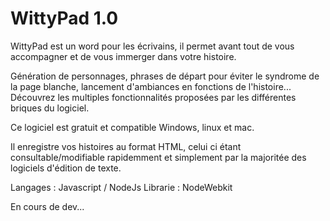 # WittyPad 1.0

WittyPad est un word pour les écrivains, il permet avant tout de vous accompagner et de vous immerger dans votre histoire.

Génération de personnages, phrases de départ pour éviter le syndrome de la page blanche, lancement d'ambiances en fonctions de l'histoire...
Découvrez les multiples fonctionnalités proposées par les différentes briques du logiciel.

Ce logiciel est gratuit et compatible Windows, linux et mac.

Il enregistre vos histoires au format HTML, celui ci étant consultable/modifiable rapidemment et simplement par la majoritée des logiciels d'édition de texte.

Langages : Javascript / NodeJs
Librarie : NodeWebkit

En cours de dev...